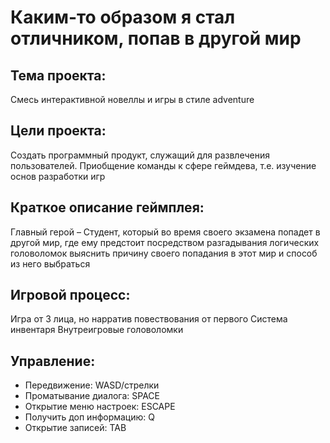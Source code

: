 # Каким-то образом я стал отличником, попав в другой мир
## Тема проекта:
Смесь интерактивной новеллы и игры в стиле adventure

## Цели проекта:
Создать программный продукт, служащий для развлечения пользователей.
Приобщение команды к сфере геймдева, т.е. изучение основ разработки игр

## Краткое описание геймплея:
Главный герой – Студент, который во время своего экзамена попадет в другой мир, где ему предстоит посредством разгадывания логических головоломок выяснить причину своего попадания в этот мир и способ из него выбраться

## Игровой процесс:
Игра от 3 лица, но нарратив повествования от первого
Система инвентаря
Внутреигровые головоломки

## Управление:
- Передвижение: WASD/стрелки
- Проматывание диалога: SPACE
- Открытие меню настроек: ESCAPE
- Получить доп информацию: Q
- Открытие записей: TAB
